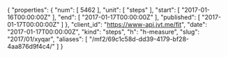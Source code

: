 {
  "properties": {
    "num": [
      5462
    ],
    "unit": [
      "steps"
    ],
    "start": [
      "2017-01-16T00:00:00Z"
    ],
    "end": [
      "2017-01-17T00:00:00Z"
    ],
    "published": [
      "2017-01-17T00:00:00Z"
    ]
  },
  "client_id": "https://www-api.jvt.me/fit",
  "date": "2017-01-17T00:00:00Z",
  "kind": "steps",
  "h": "h-measure",
  "slug": "2017/01/xyqar",
  "aliases": [
    "/mf2/69c1c58d-dd39-4179-bf28-4aa876d9f4c4/"
  ]
}
